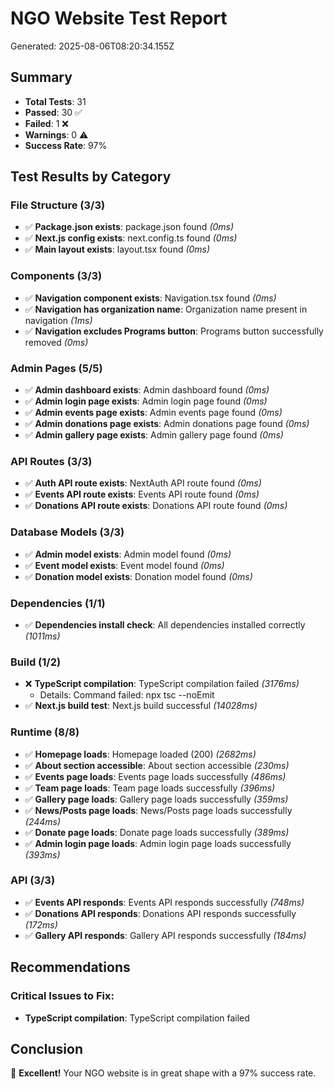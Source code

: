 
# NGO Website Test Report
Generated: 2025-08-06T08:20:34.155Z

## Summary
- **Total Tests**: 31
- **Passed**: 30 ✅
- **Failed**: 1 ❌
- **Warnings**: 0 ⚠️
- **Success Rate**: 97%

## Test Results by Category

### File Structure (3/3)

- ✅ **Package.json exists**: package.json found _(0ms)_
- ✅ **Next.js config exists**: next.config.ts found _(0ms)_
- ✅ **Main layout exists**: layout.tsx found _(0ms)_

### Components (3/3)

- ✅ **Navigation component exists**: Navigation.tsx found _(0ms)_
- ✅ **Navigation has organization name**: Organization name present in navigation _(1ms)_
- ✅ **Navigation excludes Programs button**: Programs button successfully removed _(0ms)_

### Admin Pages (5/5)

- ✅ **Admin dashboard exists**: Admin dashboard found _(0ms)_
- ✅ **Admin login page exists**: Admin login page found _(0ms)_
- ✅ **Admin events page exists**: Admin events page found _(0ms)_
- ✅ **Admin donations page exists**: Admin donations page found _(0ms)_
- ✅ **Admin gallery page exists**: Admin gallery page found _(0ms)_

### API Routes (3/3)

- ✅ **Auth API route exists**: NextAuth API route found _(0ms)_
- ✅ **Events API route exists**: Events API route found _(0ms)_
- ✅ **Donations API route exists**: Donations API route found _(0ms)_

### Database Models (3/3)

- ✅ **Admin model exists**: Admin model found _(0ms)_
- ✅ **Event model exists**: Event model found _(0ms)_
- ✅ **Donation model exists**: Donation model found _(0ms)_

### Dependencies (1/1)

- ✅ **Dependencies install check**: All dependencies installed correctly _(1011ms)_

### Build (1/2)

- ❌ **TypeScript compilation**: TypeScript compilation failed _(3176ms)_
  - Details: Command failed: npx tsc --noEmit
- ✅ **Next.js build test**: Next.js build successful _(14028ms)_

### Runtime (8/8)

- ✅ **Homepage loads**: Homepage loaded (200) _(2682ms)_
- ✅ **About section accessible**: About section accessible _(230ms)_
- ✅ **Events page loads**: Events page loads successfully _(486ms)_
- ✅ **Team page loads**: Team page loads successfully _(396ms)_
- ✅ **Gallery page loads**: Gallery page loads successfully _(359ms)_
- ✅ **News/Posts page loads**: News/Posts page loads successfully _(244ms)_
- ✅ **Donate page loads**: Donate page loads successfully _(389ms)_
- ✅ **Admin login page loads**: Admin login page loads successfully _(393ms)_

### API (3/3)

- ✅ **Events API responds**: Events API responds successfully _(748ms)_
- ✅ **Donations API responds**: Donations API responds successfully _(172ms)_
- ✅ **Gallery API responds**: Gallery API responds successfully _(184ms)_

## Recommendations

### Critical Issues to Fix:
- **TypeScript compilation**: TypeScript compilation failed

## Conclusion

🎉 **Excellent!** Your NGO website is in great shape with a 97% success rate.
